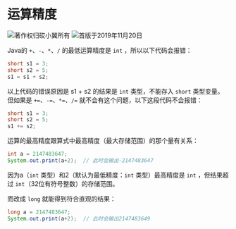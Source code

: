 # 运算精度

![著作权归砹小翼所有](https://img.shields.io/badge/Copyright-砹小翼-blue.svg) ![首版于2019年11月20日](https://img.shields.io/badge/Release-2019.11.20-purple.svg)

Java的 `+`、`-`、`*`、`/` 的最低运算精度是 `int` ，所以以下代码会报错：

```java
short s1 = 3;
short s2 = 5;
s1 = s1 + s2;
```

以上代码的错误原因是 s1 + s2 的结果是 `int` 类型，不能存入 `short` 类型变量。但如果是 `+=`、`-=`、`*=`、`/=` 就不会有这个问题，以下这段代码不会报错：

```java
short s1 = 3;
short s2 = 5;
s1 += s2;
```

运算的最高精度跟算式中最高精度（最大存储范围）的那个量有关系：

```java
int a = 2147483647;
System.out.print(a+2);  // 此时会输出-2147483647
```

因为a（`int` 类型）和2（默认为最低精度：`int` 类型）最高精度是 `int` ，但结果超过 `int`（32位有符号整数）的存储范围。

而改成 `long` 就能得到符合直观的结果：

```java
long a = 2147483647;
System.out.print(a+2);  // 此时会输出2147483649
```

